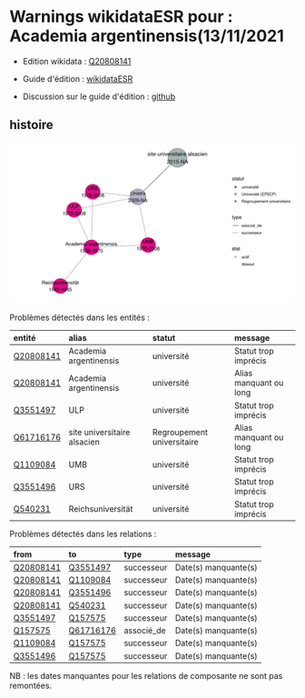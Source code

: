 Warnings wikidataESR pour : Academia argentinensis(13/11/2021
================

- Edition wikidata : [Q20808141](https://www.wikidata.org/wiki/Q20808141)
- Guide d'édition : [wikidataESR](https://github.com/cpesr/wikidataESR/)

- Discussion sur le guide d'édition : [github](https://github.com/cpesr/wikidataESR/issues)



## histoire 

![Graphique non généré](Q20808141-histoire.png) 

Problèmes détectés dans les entités :

|entité                                               |alias                       |statut                     |message                |
|:----------------------------------------------------|:---------------------------|:--------------------------|:----------------------|
|[Q20808141](https://www.wikidata.org/wiki/Q20808141) |Academia argentinensis      |université                 |Statut trop imprécis   |
|[Q20808141](https://www.wikidata.org/wiki/Q20808141) |Academia argentinensis      |université                 |Alias manquant ou long |
|[Q3551497](https://www.wikidata.org/wiki/Q3551497)   |ULP                         |université                 |Statut trop imprécis   |
|[Q61716176](https://www.wikidata.org/wiki/Q61716176) |site universitaire alsacien |Regroupement universitaire |Alias manquant ou long |
|[Q1109084](https://www.wikidata.org/wiki/Q1109084)   |UMB                         |université                 |Statut trop imprécis   |
|[Q3551496](https://www.wikidata.org/wiki/Q3551496)   |URS                         |université                 |Statut trop imprécis   |
|[Q540231](https://www.wikidata.org/wiki/Q540231)     |Reichsuniversität           |université                 |Statut trop imprécis   |

Problèmes détectés dans les relations :

|from                                                 |to                                                   |type       |message              |
|:----------------------------------------------------|:----------------------------------------------------|:----------|:--------------------|
|[Q20808141](https://www.wikidata.org/wiki/Q20808141) |[Q3551497](https://www.wikidata.org/wiki/Q3551497)   |successeur |Date(s) manquante(s) |
|[Q20808141](https://www.wikidata.org/wiki/Q20808141) |[Q1109084](https://www.wikidata.org/wiki/Q1109084)   |successeur |Date(s) manquante(s) |
|[Q20808141](https://www.wikidata.org/wiki/Q20808141) |[Q3551496](https://www.wikidata.org/wiki/Q3551496)   |successeur |Date(s) manquante(s) |
|[Q20808141](https://www.wikidata.org/wiki/Q20808141) |[Q540231](https://www.wikidata.org/wiki/Q540231)     |successeur |Date(s) manquante(s) |
|[Q3551497](https://www.wikidata.org/wiki/Q3551497)   |[Q157575](https://www.wikidata.org/wiki/Q157575)     |successeur |Date(s) manquante(s) |
|[Q157575](https://www.wikidata.org/wiki/Q157575)     |[Q61716176](https://www.wikidata.org/wiki/Q61716176) |associé_de |Date(s) manquante(s) |
|[Q1109084](https://www.wikidata.org/wiki/Q1109084)   |[Q157575](https://www.wikidata.org/wiki/Q157575)     |successeur |Date(s) manquante(s) |
|[Q3551496](https://www.wikidata.org/wiki/Q3551496)   |[Q157575](https://www.wikidata.org/wiki/Q157575)     |successeur |Date(s) manquante(s) |

NB : les dates manquantes pour les relations de composante ne sont pas remontées. 

